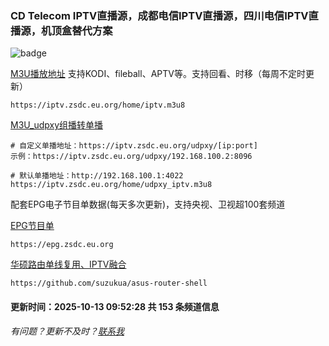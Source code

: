 ### CD Telecom IPTV直播源，成都电信IPTV直播源，四川电信IPTV直播源，机顶盒替代方案
![badge](https://cnb.cool/zdcorg/m3u/-/badge/git/latest/ci/git-clone-yyds)

[M3U播放地址](https://iptv.zsdc.eu.org/home/iptv.m3u8) 支持KODI、fileball、APTV等。支持回看、时移（每周不定时更新）

    https://iptv.zsdc.eu.org/home/iptv.m3u8

[M3U_udpxy组播转单播](https://iptv.zsdc.eu.org/home/udpxy_iptv.m3u8)

    # 自定义单播地址：https://iptv.zsdc.eu.org/udpxy/[ip:port]
    示例：https://iptv.zsdc.eu.org/udpxy/192.168.100.2:8096

    # 默认单播地址：http://192.168.100.1:4022
    https://iptv.zsdc.eu.org/home/udpxy_iptv.m3u8

配套EPG电子节目单数据(每天多次更新)，支持央视、卫视超100套频道

[EPG节目单](https://epg.zsdc.eu.org)
        
    https://epg.zsdc.eu.org

[华硕路由单线复用、IPTV融合](https://github.com/suzukua/asus-router-shell)

    https://github.com/suzukua/asus-router-shell

#### 更新时间：2025-10-13 09:52:28 共 153 条频道信息

###### 有问题？更新不及时？[联系我](https://github.com/suzukua/iptv-cd-telecom/issues)
